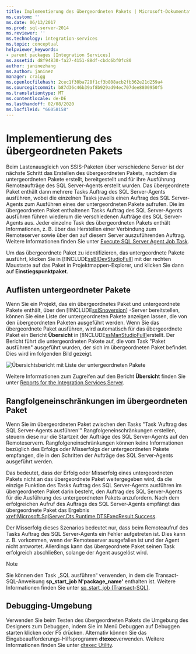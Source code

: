 ```yaml
---
title: Implementierung des übergeordneten Pakets | Microsoft-Dokumentation
ms.custom: ''
ms.date: 06/13/2017
ms.prod: sql-server-2014
ms.reviewer: ''
ms.technology: integration-services
ms.topic: conceptual
helpviewer_keywords:
- parent packages [Integration Services]
ms.assetid: d8f94830-fa27-4151-88df-cbdc6bf0fc80
author: janinezhang
ms.author: janinez
manager: craigg
ms.openlocfilehash: 2cec1f30ba728f1cf3b808acb2fb362e21d259a4
ms.sourcegitcommit: b87d36c46b39af8b929ad94ec707dee8800950f5
ms.translationtype: MT
ms.contentlocale: de-DE
ms.lasthandoff: 02/08/2020
ms.locfileid: "66058158"
---
```

# <a name="implementation-of-the-parent-package"></a>Implementierung des übergeordneten Pakets
  Beim Lastenausgleich von SSIS-Paketen über verschiedene Server ist der nächste Schritt das Erstellen des übergeordneten Pakets, nachdem die untergeordneten Pakete erstellt, bereitgestellt und für ihre Ausführung Remoteaufträge des SQL Server-Agents erstellt wurden. Das übergeordnete Paket enthält dann mehrere Tasks Auftrag des SQL Server-Agents ausführen, wobei die einzelnen Tasks jeweils einen Auftrag des SQL Server-Agents zum Ausführen eines der untergeordneten Pakete aufrufen. Die im übergeordneten Paket enthaltenen Tasks Auftrag des SQL Server-Agents ausführen führen wiederum die verschiedenen Aufträge des SQL Server-Agents aus. Jeder einzelne Task des übergeordneten Pakets enthält Informationen, z. B. über das Herstellen einer Verbindung zum Remoteserver sowie über den auf diesem Server auszuführenden Auftrag. Weitere Informationen finden Sie unter [Execute SQL Server Agent Job Task](control-flow/execute-sql-server-agent-job-task.md).  
  
 Um das übergeordnete Paket zu identifizieren, das untergeordnete Pakete ausführt, klicken Sie in [!INCLUDE[ssBIDevStudioFull](../includes/ssbidevstudiofull-md.md)] mit der rechten Maustaste auf das Paket in Projektmappen-Explorer, und klicken Sie dann auf **Einstiegspunktpaket**.  
  
## <a name="listing-child-packages"></a>Auflisten untergeordneter Pakete  
 Wenn Sie ein Projekt, das ein übergeordnetes Paket und untergeordnete Pakete enthält, über den [!INCLUDE[ssISnoversion](../includes/ssisnoversion-md.md)] -Server bereitstellen, können Sie eine Liste der untergeordneten Pakete anzeigen lassen, die von den übergeordneten Paketen ausgeführt werden. Wenn Sie das übergeordnete Paket ausführen, wird automatisch für das übergeordnete Paket ein Bericht **Übersicht** in [!INCLUDE[ssManStudioFull](../includes/ssmanstudiofull-md.md)]erstellt. Der Bericht führt die untergeordneten Pakete auf, die vom Task "Paket ausführen" ausgeführt wurden, der sich im übergeordneten Paket befindet. Dies wird im folgenden Bild gezeigt.  
  
 ![Übersichtsbericht mit Liste der untergeordneten Pakete](media/overviewreport-childpackagelisting.png "Übersichtsbericht mit Liste der untergeordneten Pakete")  
  
 Weitere Informationen zum Zugreifen auf den Bericht **Übersicht** finden Sie unter [Reports for the Integration Services Server](../../2014/integration-services/reports-for-the-integration-services-server.md).  
  
## <a name="precedence-constraints-in-the-parent-package"></a>Rangfolgeneinschränkungen im übergeordneten Paket  
 Wenn Sie im übergeordneten Paket zwischen den Tasks "Task 'Auftrag des SQL Server-Agents ausführen'" Rangfolgeneinschränkungen erstellen, steuern diese nur die Startzeit der Aufträge des SQL Server-Agents auf den Remoteservern. Rangfolgeneinschränkungen können keine Informationen bezüglich des Erfolgs oder Misserfolgs der untergeordneten Pakete empfangen, die in den Schritten der Aufträge des SQL Server-Agents ausgeführt werden.  
  
 Das bedeutet, dass der Erfolg oder Misserfolg eines untergeordneten Pakets nicht an das übergeordnete Paket weitergegeben wird, da die einzige Funktion des Tasks Auftrag des SQL Server-Agents ausführen im übergeordneten Paket darin besteht, den Auftrag des SQL Server-Agents für die Ausführung des untergeordneten Pakets anzufordern. Nach dem erfolgreichen Aufruf des Auftrags des SQL Server-Agents empfängt das übergeordnete Paket das Ergebnis <xref:Microsoft.SqlServer.Dts.Runtime.DTSExecResult.Success>.  
  
 Der Misserfolg dieses Szenarios bedeutet nur, dass beim Remoteaufruf des Tasks Auftrag des SQL Server-Agents ein Fehler aufgetreten ist. Dies kann z. B. vorkommen, wenn der Remoteserver ausgefallen ist und der Agent nicht antwortet. Allerdings kann das übergeordnete Paket seinen Task erfolgreich abschließen, solange der Agent ausgelöst wird.  
  
> [!NOTE]  
>  Sie können den Task „SQL ausführen“ verwenden, in dem die Transact-SQL-Anweisung **sp_start_job N'package_name'** enthalten ist. Weitere Informationen finden Sie unter [sp_start_job &#40;Transact-SQL&#41;](/sql/relational-databases/system-stored-procedures/sp-start-job-transact-sql).  
  
## <a name="debugging-environment"></a>Debugging-Umgebung  
 Verwenden Sie beim Testen des übergeordneten Pakets die Umgebung des Designers zum Debuggen, indem Sie im Menü Debuggen auf Debuggen starten klicken oder F5 drücken. Alternativ können Sie das Eingabeaufforderungs-Hilfsprogramm **dtexec**verwenden. Weitere Informationen finden Sie unter [dtexec Utility](packages/dtexec-utility.md).  
  
  
